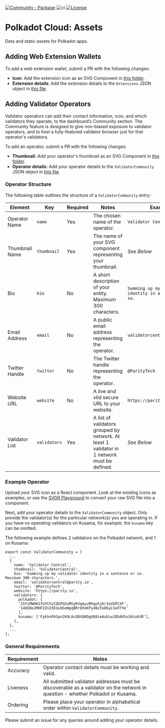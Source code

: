 [![Community - Package](https://img.shields.io/badge/Community-Package-E6007A?logo=polkadot&logoColor=E6007A)](https://github.com/polkadot-cloud/polkadot-cloud) ![ci](https://github.com/polkadot-cloud/polkadot-cloud/actions/workflows/main.yml/badge.svg) [![License](https://img.shields.io/badge/License-GPL_3.0_only-blue.svg)](https://opensource.org/license/gpl-3-0/)

# Polkadot Cloud: Assets

Data and static assets for Polkadot apps.

## Adding Web Extension Wallets

To add a web extension wallet, submit a PR with the following changes:
* **Icon**: Add the extension icon as an SVG Component in [this folder](https://github.com/polkadot-cloud/polkadot-cloud/tree/main/packages/assets/extensions/jsx).
* **Extension details**: Add the extension details to the `Extensions` JSON object in [this file](https://github.com/polkadot-cloud/polkadot-cloud/blob/main/packages/assets/extensions/index.tsx).

## Adding Validator Operators

Validator operators can add their contact information, icon, and which validators they operate, to the dashboard’s Community section. The Community feature is designed to give non-biased exposure to validator operators, and to host a fully-featured validator browser just for that operator's validators.

To add an operator, submit a PR with the following changes:

- **Thumbnail:** Add your operator's thumbnail as an SVG Component in [this folder](https://github.com/polkadot-cloud/polkadot-cloud/tree/main/packages/assets/validators/thumbnails).
- **Operator details:** Add your operator details to the `ValidatorCommunity` JSON object in [this file](https://github.com/polkadot-cloud/polkadot-cloud/blob/main/packages/assets/validators/index.ts).

### Operator Structure

The following table outlines the structure of a `ValidatorCommunity` entry:

| Element        | Key          | Required | Notes                                                                                       | Example                                                 |
| -------------- | ------------ | -------- | ------------------------------------------------------------------------------------------- | ------------------------------------------------------- |
| Operator Name  | `name`       | Yes      | The chosen name of the operator.                                                            | `Validator Central`                                     |
| Thumbnail Name | `thumbnail`  | Yes      | The name of your SVG component representing your thumbnail.                                 | _See Below_                                             |
| Bio            | `bio`        | No       | A short description of your entity. Maximum 300 characters.                                 | `Summing up my validator identity in a sentence or so.` |
| Email Address  | `email`      | No       | A public email address representing the operator.                                           | `validatorcentral@parity.io`                            |
| Twitter Handle | `twitter`    | No       | The Twitter handle representing the operator.                                               | `@ParityTech`                                           |
| Website URL    | `website`    | No       | A live and vlid secure URL to your website.                                                 | `https://parity.io`                                     |
| Validator List | `validators` | Yes      | A list of validators grouped by network. At least 1 validator in 1 network must be defined. | _See Below_                                             |

### Example Operator

Upload your SVG icon as a React component. Look at the existing icons as examples, or use the [SVGR Playground](https://react-svgr.com/playground/) to convert your raw SVG file into a component.

Next, add your operator details to the `ValidatorCommunity` object. Only provide the validator(s) for the particular network(s) you are operating in. If you have no operating validators on Kusama, for example, the `kusama` key can be omitted.

The following example defines 2 validators on the Polkadot network, and 1 on Kusama:

```
export const ValidatorCommunity = [
  ...
  {
    name: 'Validator Central',
    thumbnail: 'ValidatorCentral',
    bio: 'Summing up my validator identity in a sentence or so. Maximum 300 characters.',
    email: 'validatorcentral@parity.io',
    twitter: '@ParityTech',
    website: 'https://parity.io',
    validators: {
      polkadot: [
      '1hYiMW8KSfUYChzCQSPGXvMSyKVqmyvMXqohjKr3oU5PCXF',
      '14QSBoJMHF2Zn2XEoLNSeWgqBRr8XoKPy4BxToD6yLSeFFYe'
      ],
      kusama: ['FykhnPA3pn269LAcQ8VQKDgUQ8ieAaSLwJDhAVhu3dcokVR'],
    },
  },
  ...
];

```

### General Requirements

| Requirement | Notes                                                                                                                                                                                             |
| ----------- | ------------------------------------------------------------------------------------------------------------------------------------------------------------------------------------------------- |
| Accuracy    | Operator contact details must be working and valid.                                                                                                                                               |
| Liveness    | All submitted validator addresses must be discoverable as a validator on the network in question - whether Polkadot or Kusama.                                                                    |
| Ordering    | Please place your operator in alphabetical order within `ValidatorCommunity`. |

Please submit an issue for any queries around adding your operator details.
